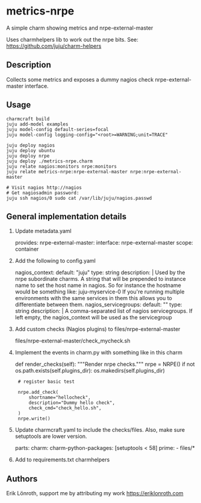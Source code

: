 # metrics-nrpe
A simple charm showing metrics and nrpe-external-master

Uses charmhelpers lib to work out the nrpe bits. See: https://github.com/juju/charm-helpers

## Description

Collects some metrics and exposes a dummy nagios check nrpe-external-master interface.

## Usage

    charmcraft build
    juju add-model examples
    juju model-config default-series=focal
    juju model-config logging-config="<root>=WARNING;unit=TRACE"

    juju deploy nagios
    juju deploy ubuntu
    juju deploy nrpe
    juju deploy ./metrics-nrpe.charm
    juju relate nagios:monitors nrpe:monitors
    juju relate metrics-nrpe:nrpe-external-master nrpe:nrpe-external-master

    # Visit nagios http://nagios
    # Get nagiosadmin password:
    juju ssh nagios/0 sudo cat /var/lib/juju/nagios.passwd

## General implementation details
1. Update metadata.yaml

   provides:
     nrpe-external-master:
       interface: nrpe-external-master
       scope: container


2. Add the following to config.yaml

    nagios_context:
      default: "juju"
      type: string
      description: |
        Used by the nrpe subordinate charms.
        A string that will be prepended to instance name to set the host name
        in nagios. So for instance the hostname would be something like:
            juju-myservice-0
        If you're running multiple environments with the same services in them
        this allows you to differentiate between them.
    nagios_servicegroups:
      default: ""
      type: string
      description: |
        A comma-separated list of nagios servicegroups.
        If left empty, the nagios_context will be used as the servicegroup

3. Add custom checks (Nagios plugins) to files/nrpe-external-master

    files/nrpe-external-master/check_mycheck.sh

4. Implement the events in charm.py with something like in this charm

    def render_checks(self):
        """Render nrpe checks."""
        nrpe = NRPE()
        if not os.path.exists(self.plugins_dir):
            os.makedirs(self.plugins_dir)

        # register basic test
        
        nrpe.add_check(
            shortname="hellocheck",
            description="Dummy hello check",
            check_cmd="check_hello.sh",
        )
        nrpe.write()

5. Update charmcraft.yaml to include the checks/files. Also, make sure setuptools are lower version.

    parts:
      charm:
      charm-python-packages: [setuptools < 58]
      prime:
        - files/*

6. Add to requirements.txt
    charmhelpers


## Authors
Erik Lönroth, support me by attributing my work
https://eriklonroth.com